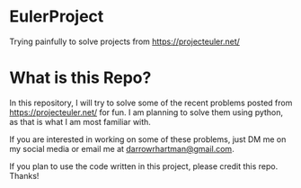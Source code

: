 # EulerProject
Trying painfully to solve projects from https://projecteuler.net/


# What is this Repo?
In this repository, I will try to solve some of the recent problems posted from https://projecteuler.net/ for fun. I am planning to solve them using python, as that is what I am most familiar with. 

If you are interested in working on some of these problems, just DM me on my social media or email me at darrowrhartman@gmail.com. 

If you plan to use the code written in this project, please credit this repo. Thanks!

